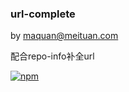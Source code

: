 ### url-complete

by maquan@meituan.com

配合repo-info补全url

[![npm](https://img.shields.io/npm/l/express.svg)]()

